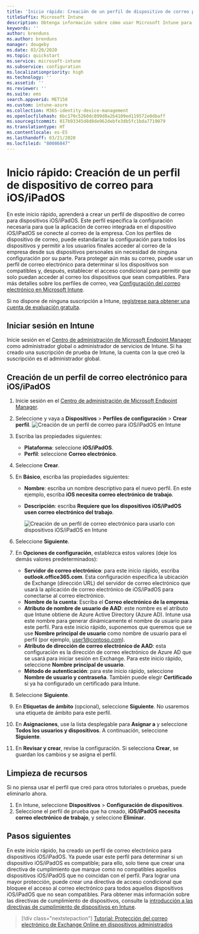 ```yaml
---
title: 'Inicio rápido: Creación de un perfil de dispositivo de correo para dispositivos iOS/iPadOS'
titleSuffix: Microsoft Intune
description: Obtenga información sobre cómo usar Microsoft Intune para crear un perfil de dispositivo de correo para que los dispositivos iOS/iPadOS se puedan conectar de forma segura al correo de la empresa.
keywords: ''
author: brenduns
ms.author: brenduns
manager: dougeby
ms.date: 03/20/2020
ms.topic: quickstart
ms.service: microsoft-intune
ms.subservice: configuration
ms.localizationpriority: high
ms.technology: ''
ms.assetid: ''
ms.reviewer: ''
ms.suite: ems
search.appverid: MET150
ms.custom: intune-azure
ms.collection: M365-identity-device-management
ms.openlocfilehash: 6bc170c5260dc099d0a2b4109ed119572e0dbaff
ms.sourcegitcommit: 017b93345d8d8de962debfe3db5fc1bda7719079
ms.translationtype: HT
ms.contentlocale: es-ES
ms.lasthandoff: 03/21/2020
ms.locfileid: "80086847"
---
```

# <a name="quickstart-create-an-email-device-profile-for-iosipados"></a>Inicio rápido: Creación de un perfil de dispositivo de correo para iOS/iPadOS

En este inicio rápido, aprenderá a crear un perfil de dispositivo de correo para dispositivos iOS/iPadOS. Este perfil especifica la configuración necesaria para que la aplicación de correo integrada en el dispositivo iOS/iPadOS se conecte al correo de la empresa. Con los perfiles de dispositivo de correo, puede estandarizar la configuración para todos los dispositivos y permitir a los usuarios finales acceder al correo de la empresa desde sus dispositivos personales sin necesidad de ninguna configuración por su parte. Para proteger aún más su correo, puede usar un perfil de correo electrónico para determinar si los dispositivos son compatibles y, después, establecer el acceso condicional para permitir que solo puedan acceder al correo los dispositivos que sean compatibles. Para más detalles sobre los perfiles de correo, vea [Configuración del correo electrónico en Microsoft Intune](email-settings-configure.md).

Si no dispone de ninguna suscripción a Intune, [regístrese para obtener una cuenta de evaluación gratuita](../fundamentals/free-trial-sign-up.md).

## <a name="sign-in-to-intune"></a>Iniciar sesión en Intune

Inicie sesión en el [Centro de administración de Microsoft Endpoint Manager](https://go.microsoft.com/fwlink/?linkid=2109431) como administrador global o administrador de servicios de Intune. Si ha creado una suscripción de prueba de Intune, la cuenta con la que creó la suscripción es el administrador global.

## <a name="create-an-iosipados-email-profile"></a>Creación de un perfil de correo electrónico para iOS/iPadOS

1. Inicie sesión en el [Centro de administración de Microsoft Endpoint Manager](https://go.microsoft.com/fwlink/?linkid=2109431).

2. Seleccione y vaya a **Dispositivos** > **Perfiles de configuración** > **Crear perfil**.
   ![Creación de un perfil de correo para iOS/iPadOS en Intune](./media/quickstart-email-profile/ios-create-profile.png)

3. Escriba las propiedades siguientes:
   - **Plataforma**: seleccione **iOS/iPadOS**.
   - **Perfil**: seleccione **Correo electrónico**.
  
4. Seleccione **Crear**.

5. En **Básico**, escriba las propiedades siguientes:
   - **Nombre**: escriba un nombre descriptivo para el nuevo perfil. En este ejemplo, escriba **iOS necesita correo electrónico de trabajo**.
   - **Descripción**: escriba **Requiere que los dispositivos iOS/iPadOS usen correo electrónico del trabajo**.


        ![Creación de un perfil de correo electrónico para usarlo con dispositivos iOS/iPadOS en Intune](./media/quickstart-email-profile/ios-email-profile-name.png)

6. Seleccione **Siguiente**.

7. En **Opciones de configuración**, establezca estos valores (deje los demás valores predeterminados):
   - **Servidor de correo electrónico**: para este inicio rápido, escriba **outlook.office365.com**. Esta configuración especifica la ubicación de Exchange (dirección URL) del servidor de correo electrónico que usará la aplicación de correo electrónico de iOS/iPadOS para conectarse al correo electrónico.
   - **Nombre de la cuenta**: Escriba el **Correo electrónico de la empresa**.
   - **Atributo de nombre de usuario de AAD**: este nombre es el atributo que Intune obtiene de Azure Active Directory (Azure AD). Intune usa este nombre para generar dinámicamente el nombre de usuario para este perfil. Para este inicio rápido, suponemos que queremos que se use **Nombre principal de usuario** como nombre de usuario para el perfil (por ejemplo, user1@contoso.com).
   - **Atributo de dirección de correo electrónico de AAD**: esta configuración es la dirección de correo electrónico de Azure AD que se usará para iniciar sesión en Exchange. Para este inicio rápido, seleccione **Nombre principal de usuario**.
   - **Método de autenticación**: para este inicio rápido, seleccione **Nombre de usuario y contraseña**. También puede elegir **Certificado** si ya ha configurado un certificado para Intune.

8. Seleccione **Siguiente**.

9. En **Etiquetas de ámbito** (opcional), seleccione **Siguiente**. No usaremos una etiqueta de ámbito para este perfil.

10. En **Asignaciones**, use la lista desplegable para **Asignar a** y seleccione **Todos los usuarios y dispositivos**.  A continuación, seleccione **Siguiente**.

11. En **Revisar y crear**, revise la configuración. Si selecciona **Crear**, se guardan los cambios y se asigna el perfil. 

## <a name="clean-up-resources"></a>Limpieza de recursos

Si no piensa usar el perfil que creó para otros tutoriales o pruebas, puede eliminarlo ahora.

1. En Intune, seleccione **Dispositivos** > **Configuración de dispositivos**.
2. Seleccione el perfil de prueba que ha creado, **iOS/iPadOS necesita correo electrónico de trabajo**, y seleccione **Eliminar**. 

## <a name="next-steps"></a>Pasos siguientes

En este inicio rápido, ha creado un perfil de correo electrónico para dispositivos iOS/iPadOS. Ya puede usar este perfil para determinar si un dispositivo iOS/iPadOS es compatible; para ello, solo tiene que crear una directiva de cumplimiento que marque como no compatibles aquellos dispositivos iOS/iPadOS que no coincidan con el perfil. Para lograr una mayor protección, puede crear una directiva de acceso condicional que bloquee el acceso al correo electrónico para todos aquellos dispositivos iOS/iPadOS que no sean compatibles. Para obtener más información sobre las directivas de cumplimiento de dispositivos, consulte la [introducción a las directivas de cumplimiento de dispositivos en Intune](../protect/device-compliance-get-started.md).

> [!div class="nextstepaction"]
> [Tutorial: Protección del correo electrónico de Exchange Online en dispositivos administrados](../protect/tutorial-protect-email-on-enrolled-devices.md)
